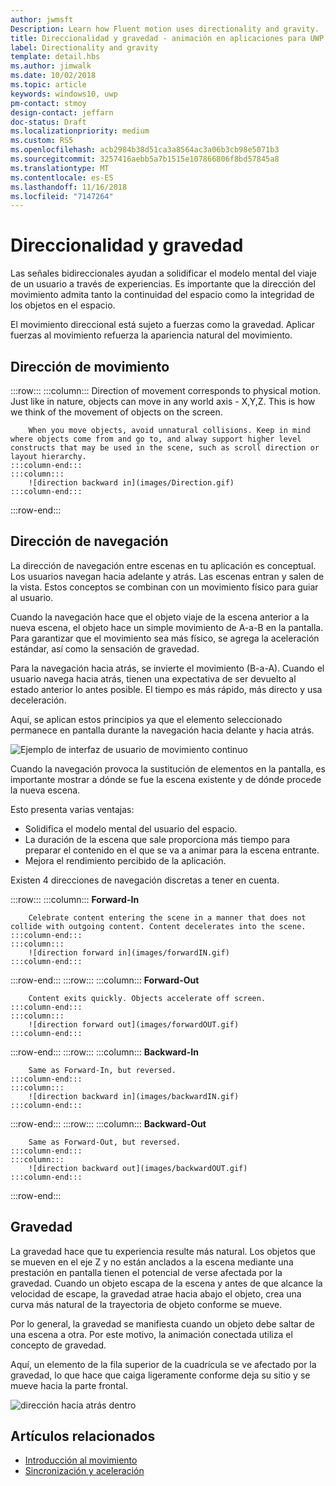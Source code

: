 ```yaml
---
author: jwmsft
Description: Learn how Fluent motion uses directionality and gravity.
title: Direccionalidad y gravedad - animación en aplicaciones para UWP
label: Directionality and gravity
template: detail.hbs
ms.author: jimwalk
ms.date: 10/02/2018
ms.topic: article
keywords: windows10, uwp
pm-contact: stmoy
design-contact: jeffarn
doc-status: Draft
ms.localizationpriority: medium
ms.custom: RS5
ms.openlocfilehash: acb2984b38d51ca3a8564ac3a06b3cb98e5071b3
ms.sourcegitcommit: 3257416aebb5a7b1515e107866806f8bd57845a8
ms.translationtype: MT
ms.contentlocale: es-ES
ms.lasthandoff: 11/16/2018
ms.locfileid: "7147264"
---
```

# <a name="directionality-and-gravity"></a>Direccionalidad y gravedad

Las señales bidireccionales ayudan a solidificar el modelo mental del viaje de un usuario a través de experiencias. Es importante que la dirección del movimiento admita tanto la continuidad del espacio como la integridad de los objetos en el espacio.

El movimiento direccional está sujeto a fuerzas como la gravedad. Aplicar fuerzas al movimiento refuerza la apariencia natural del movimiento.

## <a name="direction-of-movement"></a>Dirección de movimiento

:::row:::
    :::column:::
        Direction of movement corresponds to physical motion. Just like in nature, objects can move in any world axis - X,Y,Z. This is how we think of the movement of objects on the screen.

        When you move objects, avoid unnatural collisions. Keep in mind where objects come from and go to, and alway support higher level constructs that may be used in the scene, such as scroll direction or layout hierarchy.
    :::column-end:::
    :::column:::
        ![direction backward in](images/Direction.gif)
    :::column-end:::
:::row-end:::

## <a name="direction-of-navigation"></a>Dirección de navegación

La dirección de navegación entre escenas en tu aplicación es conceptual. Los usuarios navegan hacia adelante y atrás. Las escenas entran y salen de la vista. Estos conceptos se combinan con un movimiento físico para guiar al usuario.

Cuando la navegación hace que el objeto viaje de la escena anterior a la nueva escena, el objeto hace un simple movimiento de A-a-B en la pantalla. Para garantizar que el movimiento sea más físico, se agrega la aceleración estándar, así como la sensación de gravedad.

Para la navegación hacia atrás, se invierte el movimiento (B-a-A). Cuando el usuario navega hacia atrás, tienen una expectativa de ser devuelto al estado anterior lo antes posible. El tiempo es más rápido, más directo y usa deceleración.

Aquí, se aplican estos principios ya que el elemento seleccionado permanece en pantalla durante la navegación hacia delante y hacia atrás.

![Ejemplo de interfaz de usuario de movimiento continuo](images/continuous3.gif)

Cuando la navegación provoca la sustitución de elementos en la pantalla, es importante mostrar a dónde se fue la escena existente y de dónde procede la nueva escena.

Esto presenta varias ventajas:

- Solidifica el modelo mental del usuario del espacio.
- La duración de la escena que sale proporciona más tiempo para preparar el contenido en el que se va a animar para la escena entrante.
- Mejora el rendimiento percibido de la aplicación.

Existen 4 direcciones de navegación discretas a tener en cuenta.

:::row:::
    :::column:::
        **Forward-In**

        Celebrate content entering the scene in a manner that does not collide with outgoing content. Content decelerates into the scene.
    :::column-end:::
    :::column:::
        ![direction forward in](images/forwardIN.gif)
    :::column-end:::
:::row-end:::
:::row:::
    :::column:::
        **Forward-Out**

        Content exits quickly. Objects accelerate off screen.
    :::column-end:::
    :::column:::
        ![direction forward out](images/forwardOUT.gif)
    :::column-end:::
:::row-end:::
:::row:::
    :::column:::
        **Backward-In**

        Same as Forward-In, but reversed.
    :::column-end:::
    :::column:::
        ![direction backward in](images/backwardIN.gif)
    :::column-end:::
:::row-end:::
:::row:::
    :::column:::
        **Backward-Out**

        Same as Forward-Out, but reversed.
    :::column-end:::
    :::column:::
        ![direction backward out](images/backwardOUT.gif)
    :::column-end:::
:::row-end:::

## <a name="gravity"></a>Gravedad

La gravedad hace que tu experiencia resulte más natural. Los objetos que se mueven en el eje Z y no están anclados a la escena mediante una prestación en pantalla tienen el potencial de verse afectada por la gravedad. Cuando un objeto escapa de la escena y antes de que alcance la velocidad de escape, la gravedad atrae hacia abajo el objeto, crea una curva más natural de la trayectoria de objeto conforme se mueve.

Por lo general, la gravedad se manifiesta cuando un objeto debe saltar de una escena a otra. Por este motivo, la animación conectada utiliza el concepto de gravedad.

Aquí, un elemento de la fila superior de la cuadrícula se ve afectado por la gravedad, lo que hace que caiga ligeramente conforme deja su sitio y se mueve hacia la parte frontal.

![dirección hacia atrás dentro](images/continuity-photos.gif)

## <a name="related-articles"></a>Artículos relacionados

- [Introducción al movimiento](index.md)
- [Sincronización y aceleración](timing-and-easing.md)
